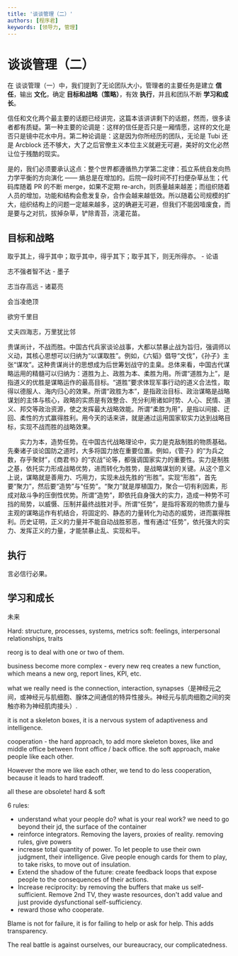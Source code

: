 ```yaml
---
title: '谈谈管理（二）'
authors: [程序君]
keywords: [领导力, 管理]
---
```


# 谈谈管理（二）

在 谈谈管理（一）中，我们提到了无论团队大小，管理者的主要任务是建立 __信任__，输出 __文化__，确定 __目标和战略（策略）__，有效 __执行__，并且和团队不断 __学习和成长__。

信任和文化两个最主要的话题已经讲完，这篇本该讲讲剩下的话题，然而，很多读者都有质疑。第一种主要的论调是：这样的信任是否只是一厢情愿，这样的文化是否只是镜中花水中月。第二种论调是：这是因为你所经历的团队，无论是 Tubi 还是 Arcblock 还不够大，大了之后官僚主义本位主义就避无可避，美好的文化必然让位于残酷的现实。

是的，我们必须要承认这点：整个世界都遵循热力学第二定律：孤立系统自发向热力学平衡的方向演化 —— 熵总是在增加的。后院一段时间不打扫便杂草丛生；代码库随着 PR 的不断 merge，如果不定期 re-arch，则质量越来越差；而组织随着人员的增加，功能和结构会愈发复杂，合作会越来越低效。所以随着公司规模的扩大，组织结构上的问题一定越来越多，这的确避无可避，但我们不能因噎废食，而是要与之对抗，拔掉杂草，铲除青苔，浇灌花苗。

## 目标和战略



取乎其上，得乎其中；取乎其中，得乎其下；取乎其下，则无所得亦。 - 论语

志不强者智不达 - 墨子

志当存高远 - 诸葛亮

会当凌绝顶

欲穷千里目

丈夫四海志，万里犹比邻


贵谋尚计，不战而胜。中国古代兵家谈论战事，大都以禁暴止战为旨归，强调师以义动，其核心思想可以归纳为“以谋取胜”。例如，《六韬》倡导“文伐”，《孙子》主张“谋攻”。这种贵谋尚计的思想成为后世筹划战守的圭臬。总体来看，中国古代谋略运用的精髓可以归纳为：道胜为上、政胜为本、柔胜为用。所谓“道胜为上”，是指道义的优胜是谋略运作的最高目标。“道胜”要求体现军事行动的道义合法性，取得以德服人、海内归心的效果。所谓“政胜为本”，是指政治目标、政治谋略是战略谋划的主体与核心，政略的实质是有效整合、充分利用诸如时势、人心、民情、道义、邦交等政治资源，使之发挥最大战略效能。所谓“柔胜为用”，是指以间接、迂回、柔性的方式赢得胜利。用今天的话来讲，就是通过运用国家软实力达到战略目标，实现不战而胜的战略效果。

　　实力为本，造势任势。在中国古代战略理论中，实力是克敌制胜的物质基础。先秦诸子谈论国防之道时，大多将国力放在重要位置。例如，《管子》的“为兵之数，存乎聚财”，《商君书》的“农战”论等，都强调国家实力的重要性。实力是制胜之基，依托实力形成战略优势，进而转化为胜势，是战略谋划的关键。从这个意义上说，谋略就是善用力、巧用力，实现未战先胜的“形胜”。实现“形胜”，首先要“聚力”，然后要“造势”与“任势”。“聚力”就是厚植国力，聚合一切有利因素，形成对敌斗争的压倒性优势。所谓“造势”，即依托自身强大的实力，造成一种势不可挡的局势，以威慑、压制并最终战胜对手。所谓“任势”，是指将客观的物质力量与主观的谋略运作有机结合，将固定的、静态的力量转化为动态的威势，进而赢得胜利。历史证明，正义的力量并不能自动战胜邪恶，惟有通过“任势”，依托强大的实力、发挥正义的力量，才能禁暴止乱、实现和平。

## 执行

言必信行必果。

## 学习和成长

未来

Hard: structure, processes, systems, metrics
soft: feelings, interpersonal relationships, traits

reorg is to deal with one or two of them.

business become more complex - every new req creates a new function, which means a new org, report lines, KPI, etc.

what we really need is the connection, interaction, synapses（是神经元之间，或神经元与肌细胞、腺体之间通信的特异性接头。神经元与肌肉细胞之间的突触亦称为神经肌肉接头）.

it is not a skeleton boxes, it is a nervous system of adaptiveness and intelligence.

cooperation - the hard approach, to add more skeleton boxes, like and middle office between front office / back office. the soft approach, make people like each other.

However the more we like each other, we tend to do less cooperation, because it leads to hard tradeoff.

all these are obsolete! hard & soft

6 rules:

* understand what your people do? what is your real work? we need to go beyond their jd, the surface of the container
* reinforce integrators. Removing the layers, proxies of reality. removing rules, give powers
* increase total quantity of power. To let people to use their own judgment, their intelligence. Give people enough cards for them to play, to take risks, to move out of insulation.
* Extend the shadow of the future: create feedback loops that expose people to the consequences of their actions.
* Increase reciprocity: by removing the buffers that make us self-sufficient. Remove 2nd TV, they waste resources, don't add value and just provide dysfunctional self-sufficiency.
* reward those who cooperate.

Blame is not for failure, it is for failing to help or ask for help. This adds transparency.

The real battle is against ourselves, our bureaucracy, our complicatedness.
